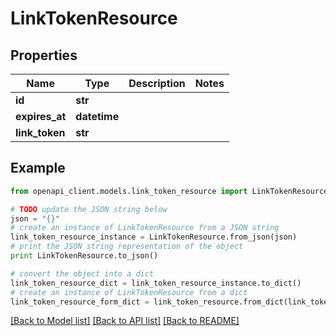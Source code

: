 # LinkTokenResource


## Properties
Name | Type | Description | Notes
------------ | ------------- | ------------- | -------------
**id** | **str** |  | 
**expires_at** | **datetime** |  | 
**link_token** | **str** |  | 

## Example

```python
from openapi_client.models.link_token_resource import LinkTokenResource

# TODO update the JSON string below
json = "{}"
# create an instance of LinkTokenResource from a JSON string
link_token_resource_instance = LinkTokenResource.from_json(json)
# print the JSON string representation of the object
print LinkTokenResource.to_json()

# convert the object into a dict
link_token_resource_dict = link_token_resource_instance.to_dict()
# create an instance of LinkTokenResource from a dict
link_token_resource_form_dict = link_token_resource.from_dict(link_token_resource_dict)
```
[[Back to Model list]](../README.md#documentation-for-models) [[Back to API list]](../README.md#documentation-for-api-endpoints) [[Back to README]](../README.md)


